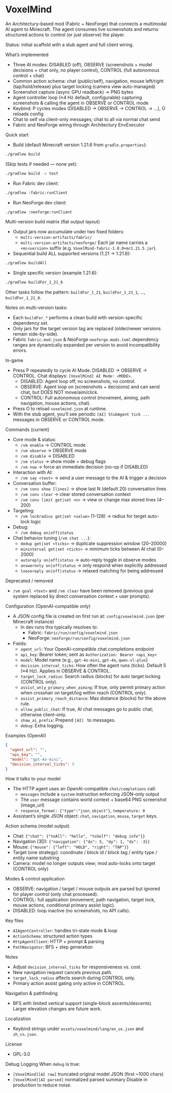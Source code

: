 # VoxelMind

An Architectury-based mod (Fabric + NeoForge) that connects a multimodal AI agent to Minecraft. The agent consumes live screenshots and returns structured actions to control (or just observe) the player.

Status: initial scaffold with a stub agent and full client wiring.

What’s implemented
- Three AI modes: DISABLED (off), OBSERVE (screenshots + model decisions + chat only, no player control), CONTROL (full autonomous control + chat)
- Common action schema: chat (public/self), navigation, mouse left/right (tap/hold/release) plus target locking (camera view auto-managed)
- Screenshot capture (async GPU readback) -> PNG bytes
- Agent controller loop (≈4 Hz default, configurable) capturing screenshots & calling the agent in OBSERVE or CONTROL mode
- Keybind: P cycles modes (DISABLED -> OBSERVE -> CONTROL -> ...), O reloads config
- Chat to self via client-only messages; chat to all via normal chat send
- Fabric and NeoForge wiring through Architectury EnvExecutor

Quick start
- Build (default Minecraft version 1.21.6 from `gradle.properties`):

```zsh
./gradlew build
```

  (Skip tests if needed — none yet):

```zsh
./gradlew build -x test
```

- Run Fabric dev client:

```zsh
./gradlew :fabric:runClient
```

- Run NeoForge dev client:

```zsh
./gradlew :neoforge:runClient
```

Multi-version build matrix (flat output layout)
- Output jars now accumulate under two fixed folders:
  - `multi-version-artifacts/fabric/`
  - `multi-version-artifacts/neoforge/`
  Each jar name carries a `+mc<version>` suffix (e.g. `VoxelMind-fabric-1.0.0+mc1.21.5.jar`).
- Sequential build ALL supported versions (1.21 → 1.21.8):

```zsh
./gradlew buildAll
```

- Single specific version (example 1.21.6):

```zsh
./gradlew buildFor_1_21_6
```

  Other tasks follow the pattern: `buildFor_1_21`, `buildFor_1_21_1`, ..., `buildFor_1_21_8`.

Notes on multi-version tasks:
- Each `buildFor_*` performs a clean build with version-specific dependency set.
- Only jars for the target version tag are replaced (older/newer versions remain side-by-side).
- Fabric `fabric.mod.json` & NeoForge `neoforge.mods.toml` dependency ranges are dynamically expanded per version to avoid incompatibility errors.

In-game
- Press P repeatedly to cycle AI Mode: DISABLED -> OBSERVE -> CONTROL. Chat displays: `[VoxelMind] AI Mode: <MODE>`.
  - DISABLED: Agent loop off, no screenshots, no control.
  - OBSERVE: Agent loop on (screenshots + decisions) and can send chat, but DOES NOT move/aim/click.
  - CONTROL: Full autonomous control (movement, aiming, path navigation, mouse actions, chat).
- Press O to reload `voxelmind.json` at runtime.
- With the stub agent, you’ll see periodic `[AI] StubAgent tick ...` messages in OBSERVE or CONTROL mode.

Commands (current)
- Core mode & status:
  - `/vm enable` → CONTROL mode
  - `/vm observe` → OBSERVE mode
  - `/vm disable` → DISABLED
  - `/vm status` → show mode + debug flags
  - `/vm now` → force an immediate decision (no-op if DISABLED)
- Interaction with AI:
  - `/vm say <text>` → send a user message to the AI & trigger a decision
- Conversation buffer:
  - `/vm conv show [lines]` → show last N (default 20) conversation lines
  - `/vm conv clear` → clear stored conversation context
  - `/vm conv limit get|set <n>` → view or change max stored lines (4–200)
- Targeting:
  - `/vm lockradius get|set <value>` (1–128) → radius for target auto-lock logic
- Debug:
  - `/vm debug on|off|status`
- Chat behavior tuning (`/vm chat ...`):
  - `dedup get|set <ticks>` → duplicate suppression window (20–20000)
  - `mininterval get|set <ticks>` → minimum ticks between AI chat (0–2000)
  - `autoreply on|off|status` → auto-reply toggle in observe modes
  - `answeronly on|off|status` → only respond when explicitly addressed
  - `loosereply on|off|status` → relaxed matching for being addressed

Deprecated / removed
- `/vm goal <text>` and `/vm clear` have been removed (previous goal system replaced by direct conversation context + user prompts).

Configuration (OpenAI-compatible only)
- A JSON config file is created on first run at: `config/voxelmind.json` (per Minecraft instance)
  - In dev runs this typically resolves to:
    - Fabric: `fabric/run/config/voxelmind.json`
    - NeoForge: `neoforge/run/config/voxelmind.json`
- Fields:
  - `agent_url`: Your OpenAI-compatible chat.completions endpoint
  - `api_key`: Bearer token; sent as `Authorization: Bearer <api_key>`
  - `model`: Model name (e.g., `gpt-4o-mini`, `gpt-4o`, `qwen-vl-plus`)
  - `decision_interval_ticks`: How often the agent runs (ticks). Default 5 (≈4 Hz). Applies in OBSERVE & CONTROL.
  - `target_lock_radius`: Search radius (blocks) for auto target locking (CONTROL only).
  - `assist_only_primary_when_aiming`: If true, only permit primary action when crosshair on target/log within reach (CONTROL only).
  - `assist_primary_reach_distance`: Max distance (blocks) for the above rule.
  - `allow_public_chat`: If true, AI chat messages go to public chat; otherwise client-only.
  - `show_ai_prefix`: Prepend `[AI] ` to messages.
  - `debug`: Extra logging.

Examples (OpenAI)

```json
{
  "agent_url": "",
  "api_key": "",
  "model": "gpt-4o-mini",
  "decision_interval_ticks": 5
}
```

How it talks to your model
- The HTTP agent uses an OpenAI-compatible `chat/completions` call:
  - `messages` include a `system` instruction enforcing JSON-only output
  - The `user` message contains world context + base64 PNG screenshot (image_url)
  - `response_format: {"type":"json_object"}`, `temperature: 0`
- Assistant’s single JSON object: `chat`, `navigation`, `mouse`, `target` keys.

Action schema (model output)
- Chat: `{"chat": {"toAll": "hello", "toSelf": "debug info"}}`
- Navigation (3D): `{"navigation": {"dx": 5, "dy": 1, "dz": -3}}`
- Mouse: `{"mouse": {"left": "HOLD", "right": "TAP"}}`
- Target (one strategy): coordinate / block id / block tag / entity type / entity name substring
- Camera: model no longer outputs view; mod auto-locks onto target (CONTROL only)

Modes & control application
- OBSERVE: navigation / target / mouse outputs are parsed but ignored for player control (only chat processed).
- CONTROL: full application (movement, path navigation, target lock, mouse actions, conditional primary assist logic).
- DISABLED: loop inactive (no screenshots, no API calls).

Key files
- `AIAgentController`: handles tri-state mode & loop
- `ActionSchema`: structured action types
- `HttpAgentClient`: HTTP + prompt & parsing
- `PathNavigator`: BFS + step generation

Notes
- Adjust `decision_interval_ticks` for responsiveness vs. cost.
- New navigation request cancels previous path.
- `target_lock_radius` affects search during CONTROL only.
- Primary action assist gating only active in CONTROL.

Navigation & pathfinding
- BFS with limited vertical support (single-block ascents/descents). Larger elevation changes are future work.

Localization
- Keybind strings under `assets/voxelmind/lang/en_us.json` and `zh_cn.json`.

License
- GPL-3.0

Debug Logging
When `debug` is true:
- `[VoxelMind][AI raw]` truncated original model JSON (first ~1000 chars)
- `[VoxelMind][AI parsed]` normalized parsed summary
Disable in production to reduce noise.
